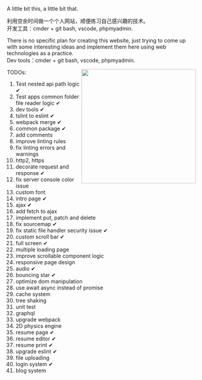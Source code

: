 A little bit this, a little bit that.

利用空余时间做一个个人网站，顺便练习自己感兴趣的技术。  
开发工具：cmder + git bash, vscode, phpmyadmin.  
  
There is no specific plan for creating this website, just trying to come up with some interesting ideas and implement them here using web technologies as a practice.  
Dev tools：cmder + git bash, vscode, phpmyadmin.  

<img align="right" height="305" width="305" src="https://github.com/ZhouyangYe/ZhouyangYe/blob/master/resources/github/cli.png" />
  
TODOs:
  1. Test nested api path logic ✔
  2. Test apps common folder file reader logic ✔
  3. dev tools ✔
  4. tslint to eslint ✔
  5. webpack merge ✔
  6. common package ✔
  7. add comments
  8. improve linting rules
  9.  fix linting errors and warnings
  10. http2, https
  11. decorate request and response ✔
  12. fix server console color issue
  13. custom font
  14. intro page ✔
  15. ajax ✔
  16. add fetch to ajax
  17. implement put, patch and delete
  18. fix sourcemap ✔
  19. fix static file handler security issue ✔
  20. custom scroll bar ✔
  21. full screen ✔
  22. multiple loading page
  23. improve scrollable component logic
  24. responsive page design
  25. audio ✔
  26. bouncing star ✔
  27. optimize dom manipulation
  28. use await async instead of promise
  29. cache system
  30. tree shaking
  31. unit test
  32. graphql
  33. upgrade webpack
  34. 2D physics engine
  35. resume page ✔
  39. resume editor ✔
  36. resume print ✔
  37. upgrade eslint ✔
  38. file uploading
  39. login system ✔
  40. blog system
